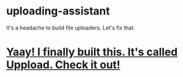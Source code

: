 # uploading-assistant
It's a headache to build file uploaders. Let's fix that.

# [Yaay! I finally built this. It's called Uppload. Check it out!](https://github.com/elninotech/uppload/)
